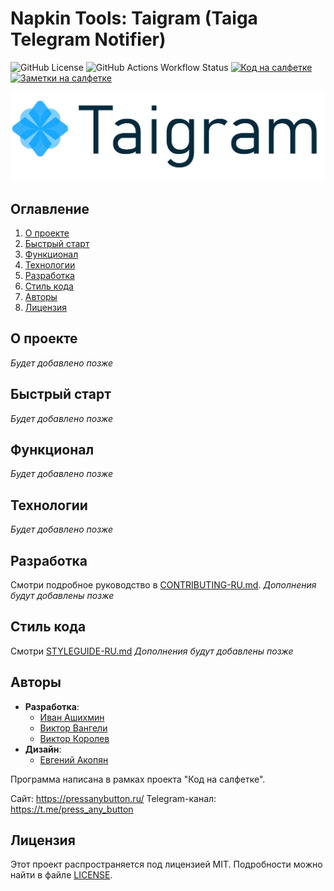 # Napkin Tools: Taigram (Taiga Telegram Notifier)

![GitHub License](https://img.shields.io/github/license/proDreams/reback)
![GitHub Actions Workflow Status](https://img.shields.io/github/actions/workflow/status/proDreams/reback/build-release.yml)
[![Код на салфетке](https://img.shields.io/badge/Telegram-Код_на_салфетке-blue)](https://t.me/press_any_button)
[![Заметки на салфетке](https://img.shields.io/badge/Telegram-Заметки_на_салфетке-blue)](https://t.me/writeanynotes)

<p align="center">
  <img src=".github/images/logo.png" width="560" alt="Taigram">
</p>

## Оглавление

1. [О проекте](#о-проекте)
2. [Быстрый старт](#быстрый-старт)
3. [Функционал](#функционал)
4. [Технологии](#технологии)
5. [Разработка](#разработка)
6. [Стиль кода](#стиль-кода)
7. [Авторы](#авторы)
8. [Лицензия](#лицензия)

## О проекте

*Будет добавлено позже*

## Быстрый старт

*Будет добавлено позже*

## Функционал

*Будет добавлено позже*

## Технологии

*Будет добавлено позже*

## Разработка

Смотри подробное руководство в [CONTRIBUTING-RU.md](.github/CONTRIBUTING-RU.md).
*Дополнения будут добавлены позже*

## Стиль кода

Смотри [STYLEGUIDE-RU.md](.github/STYLEGUIDE-RU.md)
*Дополнения будут добавлены позже*

## Авторы

- **Разработка**:
  - [Иван Ашихмин](https://t.me/proDreams)
  - [Виктор Вангели](https://t.me/VictorVangeli)
  - [Виктор Королев](https://t.me/wiltort)
- **Дизайн**:
  - [Евгений Акопян](https://t.me/SBTesla)

Программа написана в рамках проекта "Код на салфетке".

Сайт: https://pressanybutton.ru/
Telegram-канал: https://t.me/press_any_button

## Лицензия

Этот проект распространяется под лицензией MIT. Подробности можно найти в файле [LICENSE](LICENSE).
